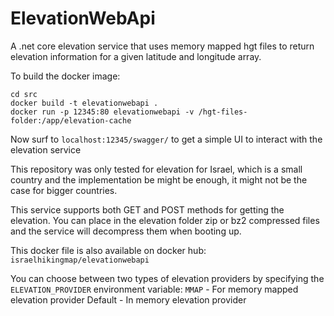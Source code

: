 # ElevationWebApi

A .net core elevation service that uses memory mapped hgt files to return elevation information for a given latitude and longitude array.

To build the docker image: 
```
cd src
docker build -t elevationwebapi .
docker run -p 12345:80 elevationwebapi -v /hgt-files-folder:/app/elevation-cache
```

Now surf to `localhost:12345/swagger/` to get a simple UI to interact with the elevation service

This repository was only tested for elevation for Israel, which is a small country and the implementation be might be enough, it might not be the case for bigger countries.

This service supports both GET and POST methods for getting the elevation.
You can place in the elevation folder zip or bz2 compressed files and the service will decompress them when booting up.

This docker file is also available on docker hub: `israelhikingmap/elevationwebapi`

You can choose between two types of elevation providers by specifying the `ELEVATION_PROVIDER` environment variable:
`MMAP` - For memory mapped elevation provider
Default - In memory elevation provider

